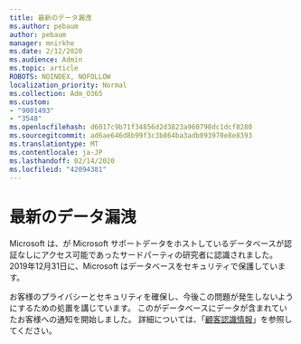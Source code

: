 ```yaml
---
title: 最新のデータ漏洩
ms.author: pebaum
author: pebaum
manager: mnirkhe
ms.date: 2/12/2020
ms.audience: Admin
ms.topic: article
ROBOTS: NOINDEX, NOFOLLOW
localization_priority: Normal
ms.collection: Adm_O365
ms.custom:
- "9001493"
- "3548"
ms.openlocfilehash: d6017c9b71f34856d2d3823a960798dc1dcf8280
ms.sourcegitcommit: ad6ae646d8b99f3c3b864ba3adb093970e8e8393
ms.translationtype: MT
ms.contentlocale: ja-JP
ms.lasthandoff: 02/14/2020
ms.locfileid: "42094381"
---
```

# <a name="recent-data-exposure"></a>最新のデータ漏洩

Microsoft は、が Microsoft サポートデータをホストしているデータベースが認証なしにアクセス可能であったサードパーティの研究者に認識されました。 2019年12月31日に、Microsoft はデータベースをセキュリティで保護しています。

お客様のプライバシーとセキュリティを確保し、今後この問題が発生しないようにするための処置を講じています。 このがデータベースにデータが含まれていたお客様への通知を開始しました。 詳細については、「[顧客認識情報](https://aka.ms/privacyinfo)」を参照してください。
